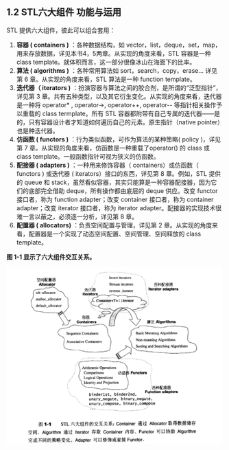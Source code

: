 ## 1.2 STL六大组件 功能与运用

STL 提供六大组件，彼此可以组合套用：

1. **容器 ( containers )** ：各种数据结构，如 vector，list，deque，set，map，用来存放数据，详见本书4，5两章。从实现的角度来看，STL 容器是一种 class template。就体积而言，这一部分很像冰山在海面下的比率。
2. **算法 ( algorithms )** ：各种常用算法如 sort，search，copy，erase… 详见第 6 章。从实现的角度来看，STL 算法是一种 function template。
3. **迭代器（ iterators )** ：扮演容器与算法之间的胶合剂，是所谓的“泛型指针”，详见第 3 章。共有五种类型，以及其它衍生变化。从实现的角度来看，迭代器是一种将 operator* , operator->, operator++, operator-- 等指针相关操作予以重载的 class termplate。所有 STL 容器都附带有自己专属的迭代器——是的，只有容器设计者才知道如何遍历自己的元素。原生指针（native pointer）也是种迭代器。
4. **仿函数 ( functors )** ：行为类似函数，可作为算法的某种策略( policy )，详见第 7 章。从实现的角度来看，仿函数是一种重载了operator() 的 class 或 class template。一般函数指针可视为狭义的仿函数。
5. **配接器 ( adapters )** ：一种用来修饰容器（ containers）或仿函数（ functors ) 或迭代器 ( iterators）接口的东西，详见第 8 章。例如，STL 提供的 queue 和 stack，虽然看似容器，其实只能算是一种容器配接器，因为它们的底部完全借助 deque，所有操作都由底层的 deque 供应。改变 functor 接口者，称为 function adapter；改变 container 接口者，称为 container adapter；改变 iterator 接口者，称为 iterator adapter。配接器的实现技术很难一言以蔽之，必须逐一分析，详见第 8 章。
6. **配置器 ( allocators)** ：负责空间配置与管理，详见第 2 章。从实现的角度来看，配置器是一个实现了动态空间配置、空间管理、空间释放的 class template。



**图 1-1 显示了六大组件交互关系。**

![图 1-1 六大组件交互关系](images/1-1.png)